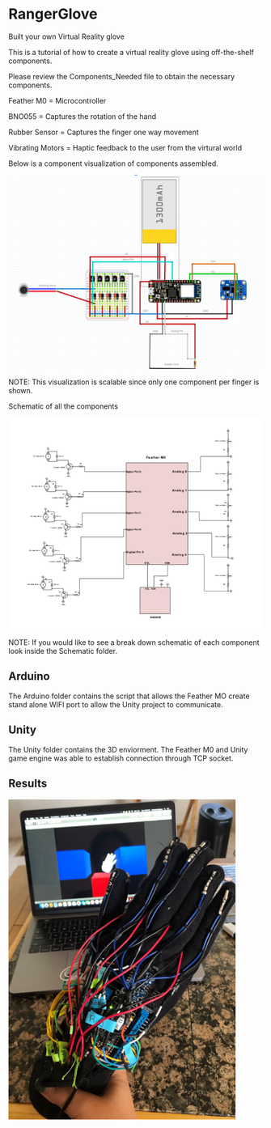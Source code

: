 
# RangerGlove
Built your own Virtual Reality glove

This is a tutorial of how to create a virtual reality glove using off-the-shelf components. 

Please review the Components_Needed file to obtain the necessary components. 

Feather M0 = Microcontroller

BNO055 = Captures the rotation of the hand

Rubber Sensor = Captures the finger one way movement

Vibrating Motors = Haptic feedback to the user from the virtural world


Below is a component visualization of components assembled.

![alt text](https://github.com/mireyarod23/RangerGlove/blob/master/Image/glove.PNG)

NOTE: This visualization is scalable since only one component per finger is shown.

Schematic of all the components

![alt text](https://github.com/mireyarod23/RangerGlove/blob/master/Image/schematic.PNG)

NOTE: If you would like to see a break down schematic of each component look inside the Schematic folder. 


<h2>Arduino</h2> 

The Arduino folder contains the script that allows the Feather MO create stand alone WIFI port to allow the Unity project to communicate.


<h2>Unity</h2>

The Unity folder contains the 3D enviorment. The Feather M0 and Unity game engine was able to establish connection through TCP socket.  


<h2>Results</h2>

![alt text](https://github.com/mireyarod23/RangerGlove/blob/master/Image/hand_unity.PNG)

